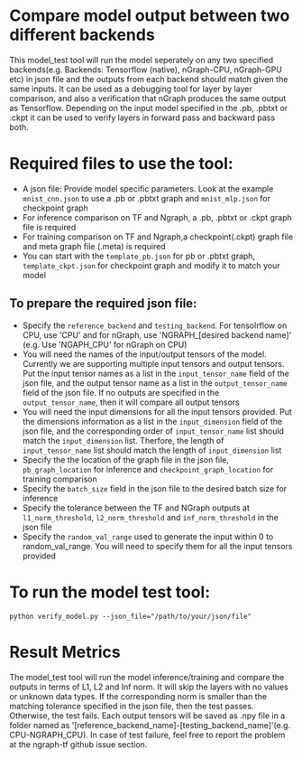 # Compare model output between two different backends

This model_test tool will run the model seperately on any two specified backends(e.g. Backends: Tensorflow (native), nGraph-CPU, nGraph-GPU etc) in json file and the outputs from each backend should match given the same inputs. It can be used as a debugging tool for layer by layer comparison, and also a verification that nGraph produces the same output as Tensorflow.  Depending on the input model specified in the .pb, .pbtxt or .ckpt it can be used to verify layers in forward pass and backward pass both.

# Required files to use the tool:
* A json file: Provide model specific parameters. Look at the example ```mnist_cnn.json``` to use a .pb or .pbtxt graph and ```mnist_mlp.json``` for checkpoint graph
* For inference comparison on TF and Ngraph, a .pb, .pbtxt or .ckpt graph file is required
* For training comparison on TF and Ngraph,a checkpoint(.ckpt) graph file and meta graph file (.meta) is required
* You can start with the ```template_pb.json``` for pb or .pbtxt graph, ```template_ckpt.json``` for checkpoint graph and modify it to match your model

## To prepare the required json file:
* Specify the ```reference_backend``` and ```testing_backend```. For tensolrflow on CPU, use 'CPU' and for nGraph, use 'NGRAPH_[desired backend name]' (e.g. Use 'NGAPH_CPU' for nGraph on CPU)
* You will need the names of the input/output tensors of the model. Currently we are supporting
multiple input tensors and output tensors. Put the input tensor names as a list in the ```input_tensor_name``` field of the json file, and the output tensor name as a list in the ```output_tensor_name``` field of the json file. If no outputs are specified in the ```output_tensor_name```, then it will compare all output tensors
* You will need the input dimensions for all the input tensors provided. Put the dimensions information as a list in the ```input_dimension``` field of the json file, and the corresponding order of ```input_tensor_name``` list should match the ```input_dimension``` list. Therfore, the length of ```input_tensor_name``` list should match the length of ```input_dimension``` list
* Specify the the location of the graph file in the json file, ```pb_graph_location``` for inference and ```checkpoint_graph_location``` for training comparison
* Specify the ```batch_size``` field in the json file to the desired batch size for inference
* Specify the tolerance between the TF and NGraph outputs at ```l1_norm_threshold```, ```l2_norm_threshold``` and ```inf_norm_threshold``` in the json file
* Specify the ```random_val_range``` used to generate the input within 0 to random_val_range. You will need to specify them for all the input tensors provided

# To run the model test tool:
	python verify_model.py --json_file="/path/to/your/json/file"

# Result Metrics
The model_test tool will run the model inference/training and compare the outputs in terms of L1, L2 and Inf norm. It will skip the layers with no values or unknown data types. If the corresponding norm is smaller than the matching tolerance specified in the json file, then the test passes. Otherwise, the test fails. Each output tensors will be saved as .npy file in a folder named as '[reference_backend_name]-[testing_backend_name]'(e.g. CPU-NGRAPH_CPU). In case of test failure, feel free to report the problem at the ngraph-tf github issue section.
